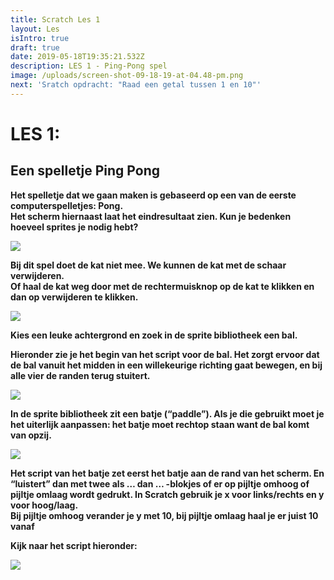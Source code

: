 ```yaml
---
title: Scratch Les 1
layout: Les
isIntro: true
draft: true
date: 2019-05-18T19:35:21.532Z
description: LES 1 - Ping-Pong spel
image: /uploads/screen-shot-09-18-19-at-04.48-pm.png
next: 'Sratch opdracht: "Raad een getal tussen 1 en 10"'
---
```

# **LES 1:**

## **Een spelletje Ping Pong**

**Het spelletje dat we gaan maken is gebaseerd op een van de eerste computerspelletjes: Pong.** \
**Het scherm hiernaast laat het eindresultaat zien. Kun je bedenken hoeveel sprites je nodig hebt?**  

![](/uploads/screen-shot-09-18-19-at-04.48-pm.png)

**Bij dit spel doet de kat niet mee. We kunnen de kat met de schaar verwijderen.** \
**Of haal de kat weg door met de rechtermuisknop op de kat te klikken en dan op verwijderen te klikken.**

![](/uploads/screen-shot-09-18-19-at-04.39-pm.png)

**Kies een leuke achtergrond en zoek in de sprite bibliotheek een bal.** 

**Hieronder zie je het begin van het script voor de bal. Het zorgt ervoor dat de bal vanuit het midden in een willekeurige richting gaat bewegen, en bij alle vier de randen terug stuitert.** 

![](/uploads/bal-codes.png)

**In de sprite bibliotheek zit een batje (“paddle”). Als je die gebruikt moet je het uiterlijk aanpassen: het batje moet rechtop staan want de bal komt van opzij.** 

![](/uploads/badje.jpg)

**Het script van het batje zet eerst het batje aan de rand van het scherm. En “luistert” dan met twee als … dan … -blokjes of er op pijltje omhoog of pijltje omlaag wordt gedrukt. In Scratch gebruik je x voor links/rechts en y voor hoog/laag.**  \
**Bij pijltje omhoog verander je y met 10, bij pijltje omlaag haal je er juist 10 vanaf**

**Kijk naar het script hieronder:**

![](/uploads/scriot-badje.png)
